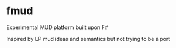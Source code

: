 # fmud
Experimental MUD platform built upon F#

Inspired by LP mud ideas and semantics but not trying to be a port